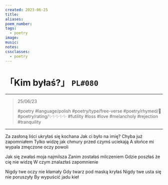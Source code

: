 ```yaml
---
created: 2023-06-25
title:
aliases:
poem_number:
tags:
  - poetry
image:
music:
notes:
cssclasses:
  - poetry
---
```

# 「Kim byłaś?」 `PL#080`

---

> 25/06/23
> 
> #poetry 
> #language/polish 
> #poetry/type/free-verse 
> #poetry/rhymed/🔴 
> #poetry/rating/✨✨✨✨✨ 
> #futility #loss #love #melancholy #rejection #tranquility 

---

Za zasłoną liści ukryłaś się kochana
Jak ci było na imię? Chyba już zapomniałem
Tylko widzę jak chmury przed czymś uciekają
A słońce mi wypala zmęczone oczy powoli

Jak się zwałaś moja najmilsza 
Zanim zostałaś milczeniem
Gdzie poszłaś że cię nie widzę
W czym znalazłaś zapomnienie

Nigdy twe oczy nie kłamały
Gdy twarz pod maską kryłaś
Nigdy twe usta się nie poruszyły
By wypuścić jadu kieł